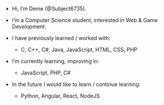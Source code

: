- Hi, I’m Deme (@Subject6735).

- I’m a Computer Science student, interested in Web & Game Development.

- I have previously learned / worked with:
  - C, C++, C#, Java, JavaScript, HTML, CSS, PHP

- I’m currently learning, improving in:
  - JavaScript, PHP, C#

- In the future I would like to learn / continue learning:
  - Python, Angular, React, NodeJS

<!---
Subject6735/Subject6735 is a ✨ special ✨ repository because its `README.md` (this file) appears on your GitHub profile.
You can click the Preview link to take a look at your changes.
--->
